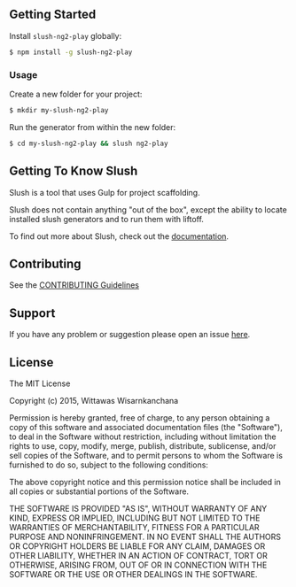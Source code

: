 ## Getting Started

Install `slush-ng2-play` globally:

```bash
$ npm install -g slush-ng2-play
```

### Usage

Create a new folder for your project:

```bash
$ mkdir my-slush-ng2-play
```

Run the generator from within the new folder:

```bash
$ cd my-slush-ng2-play && slush ng2-play
```

## Getting To Know Slush

Slush is a tool that uses Gulp for project scaffolding.

Slush does not contain anything "out of the box", except the ability to locate installed slush generators and to run them with liftoff.

To find out more about Slush, check out the [documentation](https://github.com/slushjs/slush).

## Contributing

See the [CONTRIBUTING Guidelines](https://github.com/wittawasw/slush-ng2-play/blob/master/CONTRIBUTING.md)

## Support
If you have any problem or suggestion please open an issue [here](https://github.com/wittawasw/slush-ng2-play/issues).

## License 

The MIT License

Copyright (c) 2015, Wittawas Wisarnkanchana

Permission is hereby granted, free of charge, to any person
obtaining a copy of this software and associated documentation
files (the "Software"), to deal in the Software without
restriction, including without limitation the rights to use,
copy, modify, merge, publish, distribute, sublicense, and/or sell
copies of the Software, and to permit persons to whom the
Software is furnished to do so, subject to the following
conditions:

The above copyright notice and this permission notice shall be
included in all copies or substantial portions of the Software.

THE SOFTWARE IS PROVIDED "AS IS", WITHOUT WARRANTY OF ANY KIND,
EXPRESS OR IMPLIED, INCLUDING BUT NOT LIMITED TO THE WARRANTIES
OF MERCHANTABILITY, FITNESS FOR A PARTICULAR PURPOSE AND
NONINFRINGEMENT. IN NO EVENT SHALL THE AUTHORS OR COPYRIGHT
HOLDERS BE LIABLE FOR ANY CLAIM, DAMAGES OR OTHER LIABILITY,
WHETHER IN AN ACTION OF CONTRACT, TORT OR OTHERWISE, ARISING
FROM, OUT OF OR IN CONNECTION WITH THE SOFTWARE OR THE USE OR
OTHER DEALINGS IN THE SOFTWARE.

